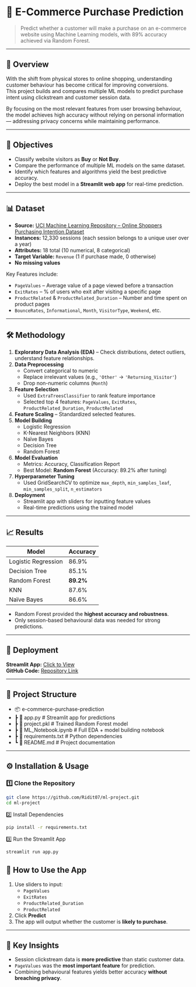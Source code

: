 # 🛒 E-Commerce Purchase Prediction

> Predict whether a customer will make a purchase on an e-commerce website using Machine Learning models, with 89% accuracy achieved via Random Forest.

---

## 📌 Overview

With the shift from physical stores to online shopping, understanding customer behaviour has become critical for improving conversions.  
This project builds and compares multiple ML models to predict purchase intent using clickstream and customer session data.  

By focusing on the most relevant features from user browsing behaviour, the model achieves high accuracy without relying on personal information — addressing privacy concerns while maintaining performance.

---

## 🎯 Objectives

- Classify website visitors as **Buy** or **Not Buy**.
- Compare the performance of multiple ML models on the same dataset.
- Identify which features and algorithms yield the best predictive accuracy.
- Deploy the best model in a **Streamlit web app** for real-time prediction.

---

## 📊 Dataset

- **Source:** [UCI Machine Learning Repository – Online Shoppers Purchasing Intention Dataset](https://archive.ics.uci.edu/ml/datasets/Online+Shoppers+Purchasing+Intention+Dataset)
- **Instances:** 12,330 sessions (each session belongs to a unique user over a year)
- **Attributes:** 18 total (10 numerical, 8 categorical)
- **Target Variable:** `Revenue` (1 if purchase made, 0 otherwise)
- **No missing values**

Key Features include:
- `PageValues` – Average value of a page viewed before a transaction
- `ExitRates` – % of users who exit after visiting a specific page
- `ProductRelated` & `ProductRelated_Duration` – Number and time spent on product pages
- `BounceRates`, `Informational`, `Month`, `VisitorType`, `Weekend`, etc.

---

## 🛠 Methodology

1. **Exploratory Data Analysis (EDA)** – Check distributions, detect outliers, understand feature relationships.
2. **Data Preprocessing**
   - Convert categorical to numeric
   - Replace irrelevant values (e.g., `'Other'` → `'Returning_Visitor'`)
   - Drop non-numeric columns (`Month`)
3. **Feature Selection**
   - Used `ExtraTreesClassifier` to rank feature importance
   - Selected top 4 features: `PageValues`, `ExitRates`, `ProductRelated_Duration`, `ProductRelated`
4. **Feature Scaling** – Standardized selected features.
5. **Model Building**
   - Logistic Regression
   - K-Nearest Neighbors (KNN)
   - Naïve Bayes
   - Decision Tree
   - Random Forest
6. **Model Evaluation**
   - Metrics: Accuracy, Classification Report
   - Best Model: **Random Forest** (Accuracy: 89.2% after tuning)
7. **Hyperparameter Tuning**
   - Used GridSearchCV to optimize `max_depth`, `min_samples_leaf`, `min_samples_split`, `n_estimators`
8. **Deployment**
   - Streamlit app with sliders for inputting feature values
   - Real-time predictions using the trained model

---

## 📈 Results

| Model                   | Accuracy   |
|-------------------------|------------|
| Logistic Regression     | 86.9%      |
| Decision Tree           | 85.1%      |
| Random Forest           | **89.2%**  |
| KNN                     | 87.6%      |
| Naïve Bayes             | 86.6%      |

- Random Forest provided the **highest accuracy and robustness**.
- Only session-based behavioural data was needed for strong predictions.

---

## 🚀 Deployment

**Streamlit App:** [Click to View](https://ridit07-ml-project-app-f3zc6r.streamlit.app/)  
**GitHub Code:** [Repository Link](https://github.com/Ridit07/ml-project)

---

## 📂 Project Structure

- 📦 e-commerce-purchase-prediction
- ┣ 📜 app.py # Streamlit app for predictions
- ┣ 📜 project.pkl # Trained Random Forest model
- ┣ 📜 ML_Notebook.ipynb # Full EDA + model building notebook
- ┣ 📜 requirements.txt # Python dependencies
- ┗ 📜 README.md # Project documentation


---

## ⚙️ Installation & Usage

### 1️⃣ Clone the Repository
```bash
git clone https://github.com/Ridit07/ml-project.git
cd ml-project
```

2️⃣ Install Dependencies
```bash
pip install -r requirements.txt
```

3️⃣ Run the Streamlit App
```bash
streamlit run app.py
```

## 📌 How to Use the App

1. Use sliders to input:
   - `PageValues`
   - `ExitRates`
   - `ProductRelated_Duration`
   - `ProductRelated`
2. Click **Predict**
3. The app will output whether the customer is **likely to purchase**.

---

## 🧠 Key Insights

- Session clickstream data is **more predictive** than static customer data.
- `PageValues` was the **most important feature** for prediction.
- Combining behavioural features yields better accuracy **without breaching privacy**.
